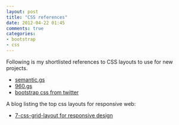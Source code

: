 ```yaml
---
layout: post
title: "CSS references"
date: 2012-04-22 01:45
comments: true
categories: 
- bootstrap
- css
---
```

Following is my shortlisted references to CSS layouts to use for new projects.

 * [semantic.gs](http://semantic.gs/)
 * [960.gs](http://adapt.960.gs/)
 * [bootstrap css from twitter](http://twitter.github.com/bootstrap/) 

A blog listing the top css layouts for responsive web:

 * [7-css-grid-layout for responsive design](http://idesignow.com/css/7-css-grid-layout-frameworks-for-responsive-web-design.html)

